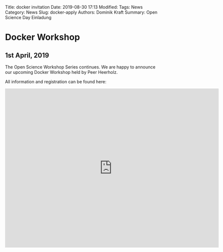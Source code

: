 Title: docker invitation
Date: 2019-08-30 17:13
Modified: 
Tags: News
Category: News
Slug: docker-apply
Authors: Dominik Kraft
Summary: Open Science Day Einladung

# Docker Workshop
## 1st April, 2019

The Open Science Workshop Series continues. We are happy to announce our upcoming Docker Workshop held by Peer Heerholz.

All information and registration can be found here: 


<iframe 
src="https://docs.google.com/forms/d/e/1FAIpQLSeEcZMD_uBkiuOvcZ9vq87YqmCz4hjBT4uqRa8fyyIyhYO4ug/viewform?embedded=true" 
width="700" height="520" frameborder="0" marginheight="0" marginwidth="0">Loading...</iframe>
